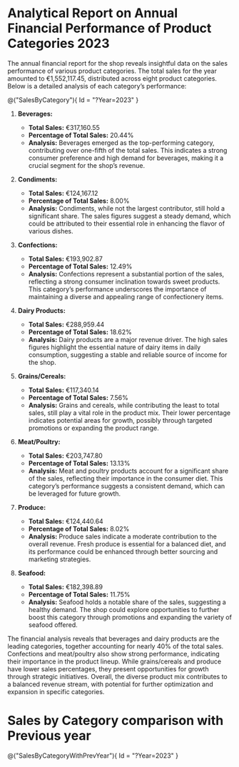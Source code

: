 # Analytical Report on Annual Financial Performance of Product Categories 2023

<style>
    .markdown-body .layout-area:has(.sales-by-category-chart) {
        float: right;
        width: 50%;
        min-width: 650px;
        max-width: 650px;
        max-height: 300px;
        margin: 10px;
    }
</style>

The annual financial report for the shop reveals insightful data on the sales performance of various product categories. The total sales for the year amounted to €1,552,117.45, distributed across eight product categories. Below is a detailed analysis of each category’s performance:

@("SalesByCategory"){ Id = "?Year=2023" }

1. **Beverages:**
   - **Total Sales:** €317,160.55
   - **Percentage of Total Sales:** 20.44%
   - **Analysis:** Beverages emerged as the top-performing category, contributing over one-fifth of the total sales. This indicates a strong consumer preference and high demand for beverages, making it a crucial segment for the shop’s revenue.

2. **Condiments:**
   - **Total Sales:** €124,167.12
   - **Percentage of Total Sales:** 8.00%
   - **Analysis:** Condiments, while not the largest contributor, still hold a significant share. The sales figures suggest a steady demand, which could be attributed to their essential role in enhancing the flavor of various dishes.

3. **Confections:**
   - **Total Sales:** €193,902.87
   - **Percentage of Total Sales:** 12.49%
   - **Analysis:** Confections represent a substantial portion of the sales, reflecting a strong consumer inclination towards sweet products. This category’s performance underscores the importance of maintaining a diverse and appealing range of confectionery items.

4. **Dairy Products:**
   - **Total Sales:** €288,959.44
   - **Percentage of Total Sales:** 18.62%
   - **Analysis:** Dairy products are a major revenue driver. The high sales figures highlight the essential nature of dairy items in daily consumption, suggesting a stable and reliable source of income for the shop.

5. **Grains/Cereals:**
   - **Total Sales:** €117,340.14
   - **Percentage of Total Sales:** 7.56%
   - **Analysis:** Grains and cereals, while contributing the least to total sales, still play a vital role in the product mix. Their lower percentage indicates potential areas for growth, possibly through targeted promotions or expanding the product range.

6. **Meat/Poultry:**
   - **Total Sales:** €203,747.80
   - **Percentage of Total Sales:** 13.13%
   - **Analysis:** Meat and poultry products account for a significant share of the sales, reflecting their importance in the consumer diet. This category’s performance suggests a consistent demand, which can be leveraged for future growth.

7. **Produce:**
    - **Total Sales:** €124,440.64
    - **Percentage of Total Sales:** 8.02%
    - **Analysis:** Produce sales indicate a moderate contribution to the overall revenue. Fresh produce is essential for a balanced diet, and its performance could be enhanced through better sourcing and marketing strategies.

8. **Seafood:**
    - **Total Sales:** €182,398.89
    - **Percentage of Total Sales:** 11.75%
    - **Analysis:** Seafood holds a notable share of the sales, suggesting a healthy demand. The shop could explore opportunities to further boost this category through promotions and expanding the variety of seafood offered.

The financial analysis reveals that beverages and dairy products are the leading categories, together accounting for nearly 40% of the total sales. Confections and meat/poultry also show strong performance, indicating their importance in the product lineup. While grains/cereals and produce have lower sales percentages, they present opportunities for growth through strategic initiatives. Overall, the diverse product mix contributes to a balanced revenue stream, with potential for further optimization and expansion in specific categories.


# Sales by Category comparison with Previous year

@("SalesByCategoryWithPrevYear"){ Id = "?Year=2023" }